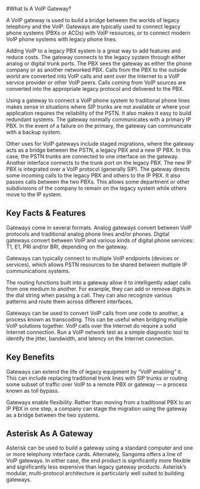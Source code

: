 #What Is A VoIP Gateway?

A VoIP gateway is used to build a bridge between the worlds of legacy telephony and the VoIP.  Gateways are typically used to connect legacy phone systems (PBXs or ACDs) with VoIP resources, or to connect modern VoIP phone systems with legacy phone lines.

Adding VoIP to a legacy PBX system is a great way to add features and reduce costs.  The gateway connects to the legacy system through either analog or digital trunk ports.  The PBX sees the gateway as either the phone company or as another networked PBX.  Calls from the PBX to the outside world are converted into VoIP calls and sent over the Internet to a VoIP service provider or other VoIP peers.  Calls coming from VoIP sources are converted into the appropriate legacy protocol and delivered to the PBX.

Using a gateway to connect a VoIP phone system to traditional phone lines makes sense in situations where SIP trunks are not available or where your application requires the reliability of the PSTN. It also makes it easy to build redundant systems. The gateway normally communicates with a primary IP PBX. In the event of a failure on the primary, the gateway can communicate with a backup system.

Other uses for VoIP gateways include staged migrations, where the gateway acts as a bridge between the PSTN, a legacy PBX and a new IP PBX.  In this case, the PSTN trunks are connected to one interface on the gateway.  Another interface connects to the trunk port on the legacy PBX.  The new IP PBX is integrated over a VoIP protocol (generally SIP). The gateway directs some incoming calls to the legacy PBX and others to the IP PBX.  It also passes calls between the two PBXs.  This allows some department or other subdivisions of the company to remain on the legacy system while others move to the IP system.

## Key Facts & Features
Gateways come in several formats. Analog gateways convert between VoIP protocols and traditional analog phone lines and/or phones. Digital gateways convert between VoIP and various kinds of digital phone services: T1, E1, PRI and/or BRI, depending on the gateway.

Gateways can typically connect to multiple VoIP endpoints (devices or services), which allows PSTN resources to be shared between multiple IP communications systems.

The routing functions built into a gateway allow it to intelligently adapt calls from one medium to another. For example, they can add or remove digits in the dial string when passing a call.  They can also recognize various patterns and route them across different interfaces.

Gateways can be used to convert VoIP calls from one code to another, a process known as transcoding. This can be useful when bridging multiple VoIP solutions together.  VoIP calls over the Internet do require a solid Internet connection.  Run a VoIP network test as a simple diagnostic tool to identify the jitter, bandwidth, and latency on the Internet connection.

## Key Benefits
Gateways can extend the life of legacy equipment by “VoIP enabling” it.  This can include replacing traditional trunk lines with SIP trunks or routing some subset of traffic over VoIP to a remote PBX or gateway — a process known as toll bypass.

Gateways enable flexibility. Rather than moving from a traditional PBX to an IP PBX in one step, a company can stage the migration using the gateway as a bridge between the two systems.

## Asterisk As A Gateway
Asterisk can be used to build a gateway using a standard computer and one or more telephony interface cards.  Alternately, Sangoma offers a line of VoIP gateways. In either case, the end product is significantly more flexible and significantly less expensive than legacy gateway products.  Asterisk’s modular, multi-protocol architecture is particularly well suited to building gateways.

